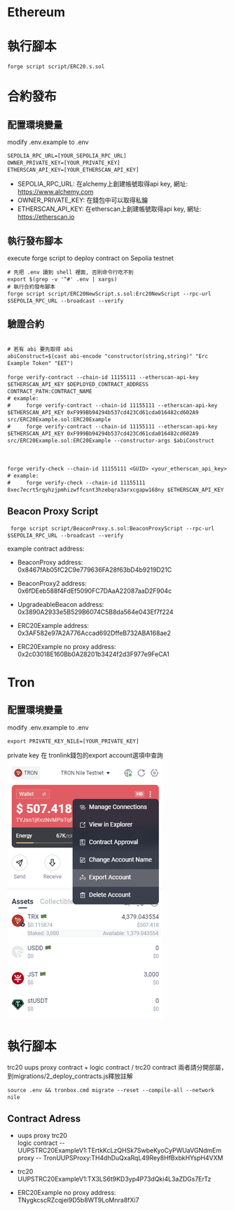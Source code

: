 # Ethereum
# 執行腳本

``` shell
forge script script/ERC20.s.sol                                                                                                                     
```

# 合約發布

## 配置環境變量

 modify .env.example to .env
```
SEPOLIA_RPC_URL=[YOUR_SEPOLIA_RPC_URL]
OWNER_PRIVATE_KEY=[YOUR_PRIVATE_KEY]
ETHERSCAN_API_KEY=[YOUR_ETHERSCAN_API_KEY]
```

* SEPOLIA_RPC_URL: 在alchemy上創建帳號取得api key, 網址: https://www.alchemy.com
* OWNER_PRIVATE_KEY: 在錢包中可以取得私鑰
* ETHERSCAN_API_KEY: 在etherscan上創建帳號取得api key, 網址: https://etherscan.io

## 執行發布腳本

execute forge script to deploy contract on Sepolia testnet
``` shell
# 先把 .env 讀到 shell 裡面, 否則命令行吃不到
export $(grep -v '^#' .env | xargs)
# 執行合約發布腳本
forge script script/ERC20NewScript.s.sol:Erc20NewScript --rpc-url $SEPOLIA_RPC_URL --broadcast --verify
```

## 驗證合約

``` shell

# 若有 abi 要先取得 abi
abiConstruct=$(cast abi-encode "constructor(string,string)" "Erc Example Token" "EET")

forge verify-contract --chain-id 11155111 --etherscan-api-key $ETHERSCAN_API_KEY $DEPLOYED_CONTRACT_ADDRESS CONTRACT_PATH:CONTRACT_NAME
# example:
#     forge verify-contract --chain-id 11155111 --etherscan-api-key $ETHERSCAN_API_KEY 0xF999Bb94294b537cd423Cd61cda016482cd602A9 src/ERC20Example.sol:ERC20Example
#     forge verify-contract --chain-id 11155111 --etherscan-api-key $ETHERSCAN_API_KEY 0xF999Bb94294b537cd423Cd61cda016482cd602A9 src/ERC20Example.sol:ERC20Example --constructor-args $abiConstruct



forge verify-check --chain-id 11155111 <GUID> <your_etherscan_api_key>
# example:
#     forge verify-check --chain-id 11155111 8xec7ecrt5rqyhzjpmhizwffcsnt3hzebqra3arxcgapw168ny $ETHERSCAN_API_KEY
```


## Beacon Proxy Script
```
 forge script script/BeaconProxy.s.sol:BeaconProxyScript --rpc-url $SEPOLIA_RPC_URL --broadcast --verify
 ```

 example contract address:
 * BeaconProxy address:  0x8467fAb05fC2C9e779636FA28f63bD4b9219D21C
 * BeaconProxy2 address:  0x6fDEeb588f4FdEf5090FC7DAaA22087aaD2F904c
 * UpgradeableBeacon address:  0x3890A2933e5B529B6074C5B8da564e043Ef7f224
 * ERC20Example address:  0x3AF582e97A2A776Accad692DffeB732ABA168ae2

 * ERC20Example no proxy address:  0x2c03018E160Bb0A28201b3424f2d3F977e9FeCA1


# Tron

## 配置環境變量
modify .env.example to .env
```
export PRIVATE_KEY_NILE=[YOUR_PRIVATE_KEY]
```
private key 在 tronlink錢包的export account選項中查詢<br>
![tronlink-pk-location](./Tron-trc20/tronlink-pk-location.png)
# 執行腳本


trc20 uups proxy contract + logic contract / trc20 contract 兩者請分開部屬，
到migrations/2_deploy_contracts.js釋放註解

```
source .env && tronbox.cmd migrate --reset --compile-all --network nile
```

## Contract Adress
* uups proxy trc20<br>
logic contract -- UUPSTRC20ExampleV1:TErtkKcLzQHSk7SwbeKyoCyPWUaVGNdmEm<br>
proxy -- TronUUPSProxy:TH4dhDuQxaRqL49Rey8HfBxbkHYspH4VXM
* trc20<br>
UUPSTRC20ExampleV1:TX3LS6t9KD3yp4P73dQki4L3aZDGs7ErTz

* ERC20Example no proxy address:  TNygkcscRZcqjei9D5b8WT9LoMnra8fXi7